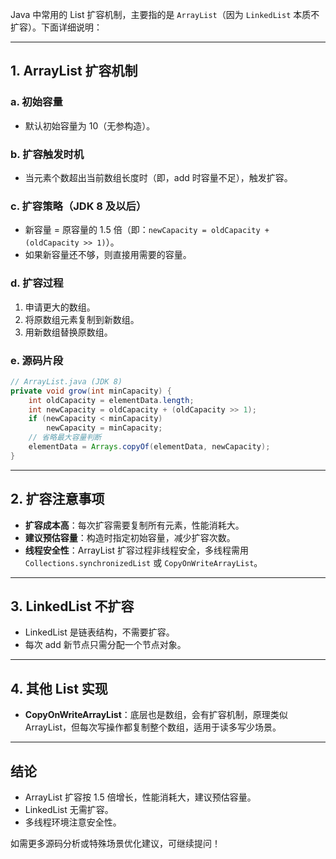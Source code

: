 Java 中常用的 List 扩容机制，主要指的是 `ArrayList`（因为 `LinkedList` 本质不扩容）。下面详细说明：

---

## 1. **ArrayList 扩容机制**

### a. **初始容量**
- 默认初始容量为 10（无参构造）。

### b. **扩容触发时机**
- 当元素个数超出当前数组长度时（即，add 时容量不足），触发扩容。

### c. **扩容策略（JDK 8 及以后）**
- 新容量 = 原容量的 1.5 倍（即：`newCapacity = oldCapacity + (oldCapacity >> 1)`）。
- 如果新容量还不够，则直接用需要的容量。

### d. **扩容过程**
1. 申请更大的数组。
2. 将原数组元素复制到新数组。
3. 用新数组替换原数组。

### e. **源码片段**
```java
// ArrayList.java (JDK 8)
private void grow(int minCapacity) {
    int oldCapacity = elementData.length;
    int newCapacity = oldCapacity + (oldCapacity >> 1);
    if (newCapacity < minCapacity)
        newCapacity = minCapacity;
    // 省略最大容量判断
    elementData = Arrays.copyOf(elementData, newCapacity);
}
```

---

## 2. **扩容注意事项**

- **扩容成本高**：每次扩容需要复制所有元素，性能消耗大。
- **建议预估容量**：构造时指定初始容量，减少扩容次数。
- **线程安全性**：ArrayList 扩容过程非线程安全，多线程需用 `Collections.synchronizedList` 或 `CopyOnWriteArrayList`。

---

## 3. **LinkedList 不扩容**
- LinkedList 是链表结构，不需要扩容。
- 每次 add 新节点只需分配一个节点对象。

---

## 4. **其他 List 实现**

- **CopyOnWriteArrayList**：底层也是数组，会有扩容机制，原理类似 ArrayList，但每次写操作都复制整个数组，适用于读多写少场景。

---

## **结论**

- ArrayList 扩容按 1.5 倍增长，性能消耗大，建议预估容量。
- LinkedList 无需扩容。
- 多线程环境注意安全性。

如需更多源码分析或特殊场景优化建议，可继续提问！